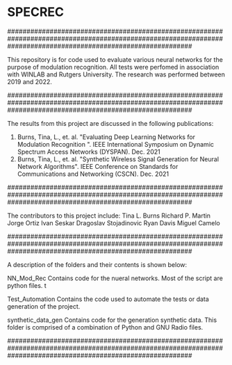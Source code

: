 # SPECREC

################################################################################################################################################################

This repository is for code used to evaluate various neural networks for the purpose of modulation recognition.  All tests were perfomed in association with WINLAB and Rutgers University. The research was performed between 2019 and 2022.    

################################################################################################################################################################

The results from this project are discussed in the following publications:

1) Burns, Tina, L., et. al. "Evaluating Deep Learning Networks for Modulation Recognition ". IEEE International Symposium on Dynamic Spectrum Access Networks (DYSPAN). Dec. 2021
2) Burns, Tina, L., et. al. "Synthetic Wireless Signal Generation for Neural Network Algorithms". IEEE Conference on Standards for Communications and Networking (CSCN). Dec. 2021 

################################################################################################################################################################

The contributors to this project include:
Tina L. Burns
Richard P. Martin
Jorge Ortiz
Ivan Seskar
Dragoslav Stojadinovic
Ryan Davis
Miguel Camelo

################################################################################################################################################################

A description of the folders and their contents is shown below:

NN_Mod_Rec
Contains code for the nueral networks.  Most of the script are python files.  t

Test_Automation
Contains the code used to automate the tests or data generation of the project.  

synthetic_data_gen
Contains code for the generation synthetic data. This folder is comprised of a combination of Python and GNU Radio files. 

################################################################################################################################################################
